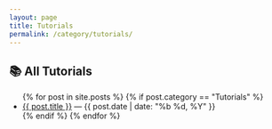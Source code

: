 ```yaml
---
layout: page
title: Tutorials
permalink: /category/tutorials/
---
```


<h2>📚 All Tutorials</h2>

<ul>
  {% for post in site.posts %}
    {% if post.category == "Tutorials" %}
      <li><a href="{{ post.url }}">{{ post.title }}</a> — {{ post.date | date: "%b %d, %Y" }}</li>
    {% endif %}
  {% endfor %}
</ul>
